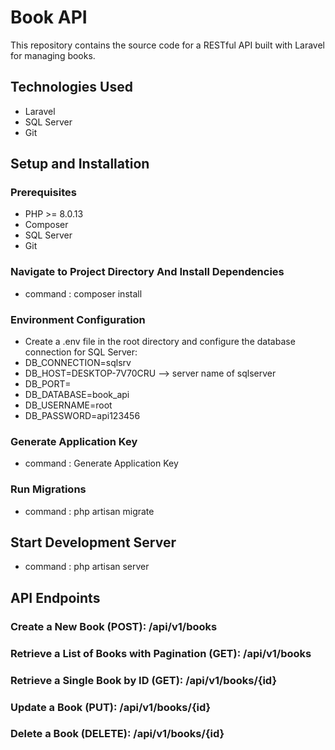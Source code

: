 # Book API

This repository contains the source code for a RESTful API built with Laravel for managing books.

## Technologies Used
- Laravel
- SQL Server
- Git

## Setup and Installation

### Prerequisites
- PHP >= 8.0.13
- Composer
- SQL Server
- Git


### Navigate to Project Directory And Install Dependencies
- command : composer install
### Environment Configuration
- Create a .env file in the root directory and configure the database connection for SQL Server:
- DB_CONNECTION=sqlsrv
- DB_HOST=DESKTOP-7V70CRU --> server name of sqlserver
- DB_PORT=
- DB_DATABASE=book_api
- DB_USERNAME=root
- DB_PASSWORD=api123456

### Generate Application Key

- command : Generate Application Key
### Run Migrations
- command : php artisan migrate
## Start Development Server
- command : php artisan server

## API Endpoints

### Create a New Book (POST): /api/v1/books

### Retrieve a List of Books with Pagination (GET): /api/v1/books

### Retrieve a Single Book by ID (GET): /api/v1/books/{id}

### Update a Book (PUT): /api/v1/books/{id}

### Delete a Book (DELETE): /api/v1/books/{id}






